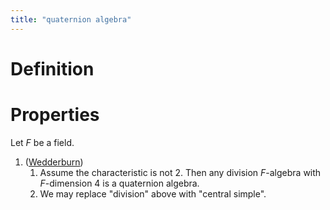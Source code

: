 ```yaml
---
title: "quaternion algebra"
---
```


# Definition

# Properties
Let $F$ be a field.
1. ([Wedderburn](notes/ntpy/Wedderburn.md)) 
	1. Assume the characteristic is not 2. Then any division $F$-algebra with $F$-dimension 4 is a quaternion algebra.
	2. We may replace "division" above with "central simple".
